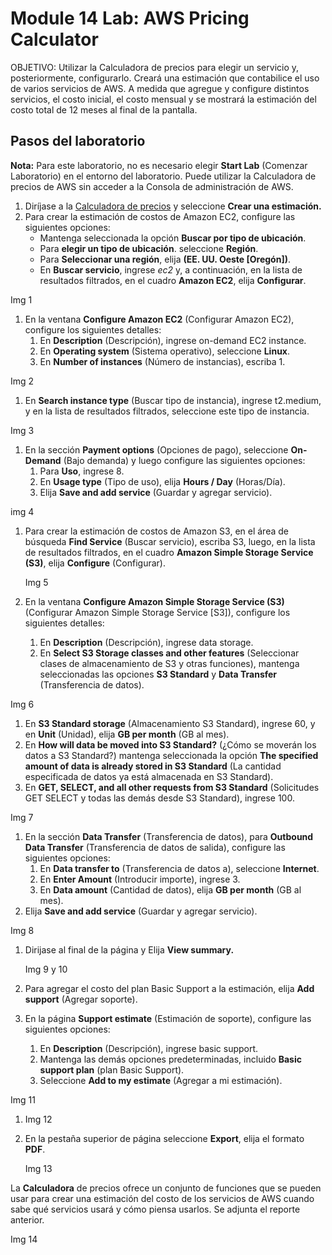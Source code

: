 ﻿# **Module 14 Lab: AWS Pricing Calculator**
OBJETIVO: Utilizar la Calculadora de precios para elegir un servicio y, posteriormente, configurarlo. Creará una estimación que contabilice el uso de varios servicios de AWS. A medida que agregue y configure distintos servicios, el costo inicial, el costo mensual y se mostrará la estimación del costo total de 12 meses al final de la pantalla.
## **Pasos del laboratorio**
**Nota:** Para este laboratorio, no es necesario elegir **Start Lab** (Comenzar Laboratorio) en el entorno del laboratorio. Puede utilizar la Calculadora de precios de AWS sin acceder a la Consola de administración de AWS.

1. Diríjase a la [Calculadora de precios](https://calculator.aws/) y seleccione **Crear una estimación.**
1. Para crear la estimación de costos de Amazon EC2, configure las siguientes opciones:
   - Mantenga seleccionada la opción **Buscar por tipo de ubicación**.
   - Para **elegir un tipo de ubicación**. seleccione **Región**.
   - Para **Seleccionar una región**, elija **(EE. UU. Oeste [Oregón])**. 
   - En **Buscar servicio**, ingrese *ec2* y, a continuación, en la lista de resultados filtrados, en el cuadro **Amazon EC2**, elija **Configurar**.

Img 1

1. En la ventana **Configure Amazon EC2** (Configurar Amazon EC2), configure los siguientes detalles:
   1. En **Description** (Descripción), ingrese on-demand EC2 instance.
   1. En **Operating system** (Sistema operativo), seleccione **Linux**.
   1. En **Number of instances** (Número de instancias), escriba 1.

Img 2

1. En **Search instance type** (Buscar tipo de instancia), ingrese t2.medium, y en la lista de resultados filtrados, seleccione este tipo de instancia.

Img 3

1. En la sección **Payment options** (Opciones de pago), seleccione **On-Demand** (Bajo demanda) y luego configure las siguientes opciones:
   1. Para **Uso**, ingrese 8.
   1. En **Usage type** (Tipo de uso), elija **Hours / Day** (Horas/Día).
   1. Elija **Save and add service** (Guardar y agregar servicio).

img 4

1. Para crear la estimación de costos de Amazon S3, en el área de búsqueda **Find Service** (Buscar servicio), escriba S3, luego, en la lista de resultados filtrados, en el cuadro **Amazon Simple Storage Service (S3)**, elija **Configure** (Configurar).

   Img 5

1. En la ventana **Configure Amazon Simple Storage Service (S3)** (Configurar Amazon Simple Storage Service [S3]), configure los siguientes detalles:
   1. En **Description** (Descripción), ingrese data storage.
   1. En **Select S3 Storage classes and other features** (Seleccionar clases de almacenamiento de S3 y otras funciones), mantenga seleccionadas las opciones **S3 Standard** y **Data Transfer** (Transferencia de datos).

Img 6

1. En **S3 Standard storage** (Almacenamiento S3 Standard), ingrese 60, y en **Unit** (Unidad), elija **GB per month** (GB al mes).
1. En **How will data be moved into S3 Standard?** (¿Cómo se moverán los datos a S3 Standard?) mantenga seleccionada la opción **The specified amount of data is already stored in S3 Standard** (La cantidad especificada de datos ya está almacenada en S3 Standard).
1. En **GET, SELECT, and all other requests from S3 Standard** (Solicitudes GET SELECT y todas las demás desde S3 Standard), ingrese 100.

Img 7

1. En la sección **Data Transfer** (Transferencia de datos), para **Outbound Data Transfer** (Transferencia de datos de salida), configure las siguientes opciones:
   1. En **Data transfer to** (Transferencia de datos a), seleccione **Internet**. 
   1. En **Enter Amount** (Introducir importe), ingrese 3.
   1. En **Data amount** (Cantidad de datos), elija **GB per month** (GB al mes).
1. Elija **Save and add service** (Guardar y agregar servicio).

Img 8

1. Dirijase al final de la página y Elija **View summary.**

   Img 9 y 10

1. Para agregar el costo del plan Basic Support a la estimación, elija **Add support** (Agregar soporte).
1. En la página **Support estimate** (Estimación de soporte), configure las siguientes opciones:
   1. En **Description** (Descripción), ingrese basic support.
   1. Mantenga las demás opciones predeterminadas, incluido **Basic support plan** (plan Basic Support).
   1. Seleccione **Add to my estimate** (Agregar a mi estimación).

Img 11

1. Img 12
1. En la pestaña superior de página seleccione **Export**, elija el formato **PDF**.

   Img 13

La **Calculadora** de precios ofrece un conjunto de funciones que se pueden usar para crear una estimación del costo de los servicios de AWS cuando sabe qué servicios usará y cómo piensa usarlos. Se adjunta el reporte anterior.

Img 14
